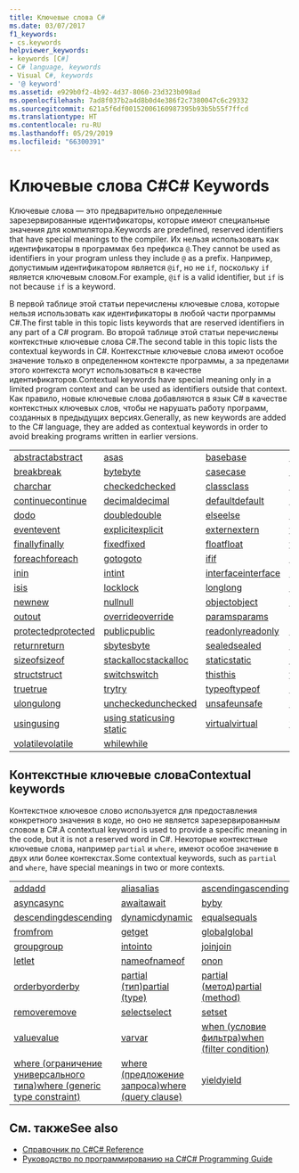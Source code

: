 ```yaml
---
title: Ключевые слова C#
ms.date: 03/07/2017
f1_keywords:
- cs.keywords
helpviewer_keywords:
- keywords [C#]
- C# language, keywords
- Visual C#, keywords
- '@ keyword'
ms.assetid: e929b0f2-4b92-4d37-8060-23d323b098ad
ms.openlocfilehash: 7ad8f037b2a4d8b0d4e386f2c7380047c6c29332
ms.sourcegitcommit: 621a5f6df00152006160987395b93b5b55f7ffcd
ms.translationtype: HT
ms.contentlocale: ru-RU
ms.lasthandoff: 05/29/2019
ms.locfileid: "66300391"
---
```

# <a name="c-keywords"></a><span data-ttu-id="39532-102">Ключевые слова C#</span><span class="sxs-lookup"><span data-stu-id="39532-102">C# Keywords</span></span>

<span data-ttu-id="39532-103">Ключевые слова — это предварительно определенные зарезервированные идентификаторы, которые имеют специальные значения для компилятора.</span><span class="sxs-lookup"><span data-stu-id="39532-103">Keywords are predefined, reserved identifiers that have special meanings to the compiler.</span></span> <span data-ttu-id="39532-104">Их нельзя использовать как идентификаторы в программах без префикса `@`.</span><span class="sxs-lookup"><span data-stu-id="39532-104">They cannot be used as identifiers in your program unless they include `@` as a prefix.</span></span> <span data-ttu-id="39532-105">Например, допустимым идентификатором является `@if`, но не `if`, поскольку `if` является ключевым словом.</span><span class="sxs-lookup"><span data-stu-id="39532-105">For example, `@if` is a valid identifier, but `if` is not because `if` is a keyword.</span></span>  
  
 <span data-ttu-id="39532-106">В первой таблице этой статьи перечислены ключевые слова, которые нельзя использовать как идентификаторы в любой части программы C#.</span><span class="sxs-lookup"><span data-stu-id="39532-106">The first table in this topic lists keywords that are reserved identifiers in any part of a C# program.</span></span> <span data-ttu-id="39532-107">Во второй таблице этой статьи перечислены контекстные ключевые слова C#.</span><span class="sxs-lookup"><span data-stu-id="39532-107">The second table in this topic lists the contextual keywords in C#.</span></span> <span data-ttu-id="39532-108">Контекстные ключевые слова имеют особое значение только в определенном контексте программы, а за пределами этого контекста могут использоваться в качестве идентификаторов.</span><span class="sxs-lookup"><span data-stu-id="39532-108">Contextual keywords have special meaning only in a limited program context and can be used as identifiers outside that context.</span></span> <span data-ttu-id="39532-109">Как правило, новые ключевые слова добавляются в язык C# в качестве контекстных ключевых слов, чтобы не нарушать работу программ, созданных в предыдущих версиях.</span><span class="sxs-lookup"><span data-stu-id="39532-109">Generally, as new keywords are added to the C# language, they are added as contextual keywords in order to avoid breaking programs written in earlier versions.</span></span>  
  
|||||  
|---|---|---|---|  
|[<span data-ttu-id="39532-110">abstract</span><span class="sxs-lookup"><span data-stu-id="39532-110">abstract</span></span>](../../../csharp/language-reference/keywords/abstract.md)|[<span data-ttu-id="39532-111">as</span><span class="sxs-lookup"><span data-stu-id="39532-111">as</span></span>](../../../csharp/language-reference/keywords/as.md)|[<span data-ttu-id="39532-112">base</span><span class="sxs-lookup"><span data-stu-id="39532-112">base</span></span>](../../../csharp/language-reference/keywords/base.md)|[<span data-ttu-id="39532-113">bool</span><span class="sxs-lookup"><span data-stu-id="39532-113">bool</span></span>](../../../csharp/language-reference/keywords/bool.md)|  
|[<span data-ttu-id="39532-114">break</span><span class="sxs-lookup"><span data-stu-id="39532-114">break</span></span>](../../../csharp/language-reference/keywords/break.md)|[<span data-ttu-id="39532-115">byte</span><span class="sxs-lookup"><span data-stu-id="39532-115">byte</span></span>](../../../csharp/language-reference/keywords/byte.md)|[<span data-ttu-id="39532-116">case</span><span class="sxs-lookup"><span data-stu-id="39532-116">case</span></span>](../../../csharp/language-reference/keywords/switch.md)|[<span data-ttu-id="39532-117">catch</span><span class="sxs-lookup"><span data-stu-id="39532-117">catch</span></span>](../../../csharp/language-reference/keywords/try-catch.md)|  
|[<span data-ttu-id="39532-118">char</span><span class="sxs-lookup"><span data-stu-id="39532-118">char</span></span>](../../../csharp/language-reference/keywords/char.md)|[<span data-ttu-id="39532-119">checked</span><span class="sxs-lookup"><span data-stu-id="39532-119">checked</span></span>](../../../csharp/language-reference/keywords/checked.md)|[<span data-ttu-id="39532-120">class</span><span class="sxs-lookup"><span data-stu-id="39532-120">class</span></span>](../../../csharp/language-reference/keywords/class.md)|[<span data-ttu-id="39532-121">const</span><span class="sxs-lookup"><span data-stu-id="39532-121">const</span></span>](../../../csharp/language-reference/keywords/const.md)|  
|[<span data-ttu-id="39532-122">continue</span><span class="sxs-lookup"><span data-stu-id="39532-122">continue</span></span>](../../../csharp/language-reference/keywords/continue.md)|[<span data-ttu-id="39532-123">decimal</span><span class="sxs-lookup"><span data-stu-id="39532-123">decimal</span></span>](../../../csharp/language-reference/keywords/decimal.md)|[<span data-ttu-id="39532-124">default</span><span class="sxs-lookup"><span data-stu-id="39532-124">default</span></span>](../../../csharp/language-reference/keywords/default.md)|[<span data-ttu-id="39532-125">delegate</span><span class="sxs-lookup"><span data-stu-id="39532-125">delegate</span></span>](../../../csharp/language-reference/keywords/delegate.md)|  
|[<span data-ttu-id="39532-126">do</span><span class="sxs-lookup"><span data-stu-id="39532-126">do</span></span>](../../../csharp/language-reference/keywords/do.md)|[<span data-ttu-id="39532-127">double</span><span class="sxs-lookup"><span data-stu-id="39532-127">double</span></span>](../../../csharp/language-reference/keywords/double.md)|[<span data-ttu-id="39532-128">else</span><span class="sxs-lookup"><span data-stu-id="39532-128">else</span></span>](../../../csharp/language-reference/keywords/if-else.md)|[<span data-ttu-id="39532-129">enum</span><span class="sxs-lookup"><span data-stu-id="39532-129">enum</span></span>](../../../csharp/language-reference/keywords/enum.md)|  
|[<span data-ttu-id="39532-130">event</span><span class="sxs-lookup"><span data-stu-id="39532-130">event</span></span>](../../../csharp/language-reference/keywords/event.md)|[<span data-ttu-id="39532-131">explicit</span><span class="sxs-lookup"><span data-stu-id="39532-131">explicit</span></span>](../../../csharp/language-reference/keywords/explicit.md)|[<span data-ttu-id="39532-132">extern</span><span class="sxs-lookup"><span data-stu-id="39532-132">extern</span></span>](../../../csharp/language-reference/keywords/extern.md)|[<span data-ttu-id="39532-133">false</span><span class="sxs-lookup"><span data-stu-id="39532-133">false</span></span>](false-literal.md)|  
|[<span data-ttu-id="39532-134">finally</span><span class="sxs-lookup"><span data-stu-id="39532-134">finally</span></span>](../../../csharp/language-reference/keywords/try-finally.md)|[<span data-ttu-id="39532-135">fixed</span><span class="sxs-lookup"><span data-stu-id="39532-135">fixed</span></span>](../../../csharp/language-reference/keywords/fixed-statement.md)|[<span data-ttu-id="39532-136">float</span><span class="sxs-lookup"><span data-stu-id="39532-136">float</span></span>](../../../csharp/language-reference/keywords/float.md)|[<span data-ttu-id="39532-137">for</span><span class="sxs-lookup"><span data-stu-id="39532-137">for</span></span>](../../../csharp/language-reference/keywords/for.md)|  
|[<span data-ttu-id="39532-138">foreach</span><span class="sxs-lookup"><span data-stu-id="39532-138">foreach</span></span>](../../../csharp/language-reference/keywords/foreach-in.md)|[<span data-ttu-id="39532-139">goto</span><span class="sxs-lookup"><span data-stu-id="39532-139">goto</span></span>](../../../csharp/language-reference/keywords/goto.md)|[<span data-ttu-id="39532-140">if</span><span class="sxs-lookup"><span data-stu-id="39532-140">if</span></span>](../../../csharp/language-reference/keywords/if-else.md)|[<span data-ttu-id="39532-141">implicit</span><span class="sxs-lookup"><span data-stu-id="39532-141">implicit</span></span>](../../../csharp/language-reference/keywords/implicit.md)|  
|[<span data-ttu-id="39532-142">in</span><span class="sxs-lookup"><span data-stu-id="39532-142">in</span></span>](../../../csharp/language-reference/keywords/in.md)|[<span data-ttu-id="39532-143">int</span><span class="sxs-lookup"><span data-stu-id="39532-143">int</span></span>](../../../csharp/language-reference/keywords/int.md)|[<span data-ttu-id="39532-144">interface</span><span class="sxs-lookup"><span data-stu-id="39532-144">interface</span></span>](../../../csharp/language-reference/keywords/interface.md)|[<span data-ttu-id="39532-145">internal</span><span class="sxs-lookup"><span data-stu-id="39532-145">internal</span></span>](../../../csharp/language-reference/keywords/internal.md)|
|[<span data-ttu-id="39532-146">is</span><span class="sxs-lookup"><span data-stu-id="39532-146">is</span></span>](../../../csharp/language-reference/keywords/is.md)|[<span data-ttu-id="39532-147">lock</span><span class="sxs-lookup"><span data-stu-id="39532-147">lock</span></span>](../../../csharp/language-reference/keywords/lock-statement.md)|[<span data-ttu-id="39532-148">long</span><span class="sxs-lookup"><span data-stu-id="39532-148">long</span></span>](../../../csharp/language-reference/keywords/long.md)|[<span data-ttu-id="39532-149">namespace</span><span class="sxs-lookup"><span data-stu-id="39532-149">namespace</span></span>](../../../csharp/language-reference/keywords/namespace.md)|
|[<span data-ttu-id="39532-150">new</span><span class="sxs-lookup"><span data-stu-id="39532-150">new</span></span>](../../../csharp/language-reference/keywords/new.md)|[<span data-ttu-id="39532-151">null</span><span class="sxs-lookup"><span data-stu-id="39532-151">null</span></span>](../../../csharp/language-reference/keywords/null.md)|[<span data-ttu-id="39532-152">object</span><span class="sxs-lookup"><span data-stu-id="39532-152">object</span></span>](../../../csharp/language-reference/keywords/object.md)|[<span data-ttu-id="39532-153">operator</span><span class="sxs-lookup"><span data-stu-id="39532-153">operator</span></span>](../../../csharp/language-reference/keywords/operator.md)|
|[<span data-ttu-id="39532-154">out</span><span class="sxs-lookup"><span data-stu-id="39532-154">out</span></span>](../../../csharp/language-reference/keywords/out.md)|[<span data-ttu-id="39532-155">override</span><span class="sxs-lookup"><span data-stu-id="39532-155">override</span></span>](../../../csharp/language-reference/keywords/override.md)|[<span data-ttu-id="39532-156">params</span><span class="sxs-lookup"><span data-stu-id="39532-156">params</span></span>](../../../csharp/language-reference/keywords/params.md)|[<span data-ttu-id="39532-157">private</span><span class="sxs-lookup"><span data-stu-id="39532-157">private</span></span>](../../../csharp/language-reference/keywords/private.md)|
|[<span data-ttu-id="39532-158">protected</span><span class="sxs-lookup"><span data-stu-id="39532-158">protected</span></span>](../../../csharp/language-reference/keywords/protected.md)|[<span data-ttu-id="39532-159">public</span><span class="sxs-lookup"><span data-stu-id="39532-159">public</span></span>](../../../csharp/language-reference/keywords/public.md)|[<span data-ttu-id="39532-160">readonly</span><span class="sxs-lookup"><span data-stu-id="39532-160">readonly</span></span>](../../../csharp/language-reference/keywords/readonly.md)|[<span data-ttu-id="39532-161">ref</span><span class="sxs-lookup"><span data-stu-id="39532-161">ref</span></span>](../../../csharp/language-reference/keywords/ref.md)|
|[<span data-ttu-id="39532-162">return</span><span class="sxs-lookup"><span data-stu-id="39532-162">return</span></span>](../../../csharp/language-reference/keywords/return.md)|[<span data-ttu-id="39532-163">sbyte</span><span class="sxs-lookup"><span data-stu-id="39532-163">sbyte</span></span>](../../../csharp/language-reference/keywords/sbyte.md)|[<span data-ttu-id="39532-164">sealed</span><span class="sxs-lookup"><span data-stu-id="39532-164">sealed</span></span>](../../../csharp/language-reference/keywords/sealed.md)|[<span data-ttu-id="39532-165">short</span><span class="sxs-lookup"><span data-stu-id="39532-165">short</span></span>](../../../csharp/language-reference/keywords/short.md)||
[<span data-ttu-id="39532-166">sizeof</span><span class="sxs-lookup"><span data-stu-id="39532-166">sizeof</span></span>](../../../csharp/language-reference/keywords/sizeof.md)|[<span data-ttu-id="39532-167">stackalloc</span><span class="sxs-lookup"><span data-stu-id="39532-167">stackalloc</span></span>](../../../csharp/language-reference/keywords/stackalloc.md)|[<span data-ttu-id="39532-168">static</span><span class="sxs-lookup"><span data-stu-id="39532-168">static</span></span>](../../../csharp/language-reference/keywords/static.md)|[<span data-ttu-id="39532-169">string</span><span class="sxs-lookup"><span data-stu-id="39532-169">string</span></span>](../../../csharp/language-reference/keywords/string.md)|
|[<span data-ttu-id="39532-170">struct</span><span class="sxs-lookup"><span data-stu-id="39532-170">struct</span></span>](../../../csharp/language-reference/keywords/struct.md)|[<span data-ttu-id="39532-171">switch</span><span class="sxs-lookup"><span data-stu-id="39532-171">switch</span></span>](../../../csharp/language-reference/keywords/switch.md)|[<span data-ttu-id="39532-172">this</span><span class="sxs-lookup"><span data-stu-id="39532-172">this</span></span>](../../../csharp/language-reference/keywords/this.md)|[<span data-ttu-id="39532-173">throw</span><span class="sxs-lookup"><span data-stu-id="39532-173">throw</span></span>](../../../csharp/language-reference/keywords/throw.md)|
|[<span data-ttu-id="39532-174">true</span><span class="sxs-lookup"><span data-stu-id="39532-174">true</span></span>](true-literal.md)|[<span data-ttu-id="39532-175">try</span><span class="sxs-lookup"><span data-stu-id="39532-175">try</span></span>](../../../csharp/language-reference/keywords/try-catch.md)|[<span data-ttu-id="39532-176">typeof</span><span class="sxs-lookup"><span data-stu-id="39532-176">typeof</span></span>](../../../csharp/language-reference/keywords/typeof.md)|[<span data-ttu-id="39532-177">uint</span><span class="sxs-lookup"><span data-stu-id="39532-177">uint</span></span>](../../../csharp/language-reference/keywords/uint.md)|
|[<span data-ttu-id="39532-178">ulong</span><span class="sxs-lookup"><span data-stu-id="39532-178">ulong</span></span>](../../../csharp/language-reference/keywords/ulong.md)|[<span data-ttu-id="39532-179">unchecked</span><span class="sxs-lookup"><span data-stu-id="39532-179">unchecked</span></span>](../../../csharp/language-reference/keywords/unchecked.md)|[<span data-ttu-id="39532-180">unsafe</span><span class="sxs-lookup"><span data-stu-id="39532-180">unsafe</span></span>](../../../csharp/language-reference/keywords/unsafe.md)|[<span data-ttu-id="39532-181">ushort</span><span class="sxs-lookup"><span data-stu-id="39532-181">ushort</span></span>](../../../csharp/language-reference/keywords/ushort.md)|
|[<span data-ttu-id="39532-182">using</span><span class="sxs-lookup"><span data-stu-id="39532-182">using</span></span>](../../../csharp/language-reference/keywords/using.md)|[<span data-ttu-id="39532-183">using static</span><span class="sxs-lookup"><span data-stu-id="39532-183">using static</span></span>](using-static.md)|[<span data-ttu-id="39532-184">virtual</span><span class="sxs-lookup"><span data-stu-id="39532-184">virtual</span></span>](../../../csharp/language-reference/keywords/virtual.md)|[<span data-ttu-id="39532-185">void</span><span class="sxs-lookup"><span data-stu-id="39532-185">void</span></span>](../../../csharp/language-reference/keywords/void.md)|
|[<span data-ttu-id="39532-186">volatile</span><span class="sxs-lookup"><span data-stu-id="39532-186">volatile</span></span>](../../../csharp/language-reference/keywords/volatile.md)|[<span data-ttu-id="39532-187">while</span><span class="sxs-lookup"><span data-stu-id="39532-187">while</span></span>](../../../csharp/language-reference/keywords/while.md)|

## <a name="contextual-keywords"></a><span data-ttu-id="39532-188">Контекстные ключевые слова</span><span class="sxs-lookup"><span data-stu-id="39532-188">Contextual keywords</span></span>

 <span data-ttu-id="39532-189">Контекстное ключевое слово используется для предоставления конкретного значения в коде, но оно не является зарезервированным словом в C#.</span><span class="sxs-lookup"><span data-stu-id="39532-189">A contextual keyword is used to provide a specific meaning in the code, but it is not a reserved word in C#.</span></span> <span data-ttu-id="39532-190">Некоторые контекстные ключевые слова, например `partial` и `where`, имеют особое значение в двух или более контекстах.</span><span class="sxs-lookup"><span data-stu-id="39532-190">Some contextual keywords, such as `partial` and `where`, have special meanings in two or more contexts.</span></span>  
  
||||  
|---|---|---|  
|[<span data-ttu-id="39532-191">add</span><span class="sxs-lookup"><span data-stu-id="39532-191">add</span></span>](add.md)|[<span data-ttu-id="39532-192">alias</span><span class="sxs-lookup"><span data-stu-id="39532-192">alias</span></span>](extern-alias.md)|[<span data-ttu-id="39532-193">ascending</span><span class="sxs-lookup"><span data-stu-id="39532-193">ascending</span></span>](ascending.md)|
|[<span data-ttu-id="39532-194">async</span><span class="sxs-lookup"><span data-stu-id="39532-194">async</span></span>](async.md)|[<span data-ttu-id="39532-195">await</span><span class="sxs-lookup"><span data-stu-id="39532-195">await</span></span>](await.md)|[<span data-ttu-id="39532-196">by</span><span class="sxs-lookup"><span data-stu-id="39532-196">by</span></span>](by.md)|
|[<span data-ttu-id="39532-197">descending</span><span class="sxs-lookup"><span data-stu-id="39532-197">descending</span></span>](descending.md)|[<span data-ttu-id="39532-198">dynamic</span><span class="sxs-lookup"><span data-stu-id="39532-198">dynamic</span></span>](dynamic.md)|[<span data-ttu-id="39532-199">equals</span><span class="sxs-lookup"><span data-stu-id="39532-199">equals</span></span>](equals.md)|
|[<span data-ttu-id="39532-200">from</span><span class="sxs-lookup"><span data-stu-id="39532-200">from</span></span>](from-clause.md)|[<span data-ttu-id="39532-201">get</span><span class="sxs-lookup"><span data-stu-id="39532-201">get</span></span>](get.md)|[<span data-ttu-id="39532-202">global</span><span class="sxs-lookup"><span data-stu-id="39532-202">global</span></span>](global.md)|
|[<span data-ttu-id="39532-203">group</span><span class="sxs-lookup"><span data-stu-id="39532-203">group</span></span>](group-clause.md)|[<span data-ttu-id="39532-204">into</span><span class="sxs-lookup"><span data-stu-id="39532-204">into</span></span>](into.md)|[<span data-ttu-id="39532-205">join</span><span class="sxs-lookup"><span data-stu-id="39532-205">join</span></span>](join-clause.md)|
|[<span data-ttu-id="39532-206">let</span><span class="sxs-lookup"><span data-stu-id="39532-206">let</span></span>](let-clause.md)|[<span data-ttu-id="39532-207">nameof</span><span class="sxs-lookup"><span data-stu-id="39532-207">nameof</span></span>](nameof.md)|[<span data-ttu-id="39532-208">on</span><span class="sxs-lookup"><span data-stu-id="39532-208">on</span></span>](on.md)|
|[<span data-ttu-id="39532-209">orderby</span><span class="sxs-lookup"><span data-stu-id="39532-209">orderby</span></span>](orderby-clause.md)|[<span data-ttu-id="39532-210">partial (тип)</span><span class="sxs-lookup"><span data-stu-id="39532-210">partial (type)</span></span>](partial-type.md)|[<span data-ttu-id="39532-211">partial (метод)</span><span class="sxs-lookup"><span data-stu-id="39532-211">partial (method)</span></span>](partial-method.md)|
|[<span data-ttu-id="39532-212">remove</span><span class="sxs-lookup"><span data-stu-id="39532-212">remove</span></span>](remove.md)|[<span data-ttu-id="39532-213">select</span><span class="sxs-lookup"><span data-stu-id="39532-213">select</span></span>](select-clause.md)|[<span data-ttu-id="39532-214">set</span><span class="sxs-lookup"><span data-stu-id="39532-214">set</span></span>](set.md)|
|[<span data-ttu-id="39532-215">value</span><span class="sxs-lookup"><span data-stu-id="39532-215">value</span></span>](value.md)|[<span data-ttu-id="39532-216">var</span><span class="sxs-lookup"><span data-stu-id="39532-216">var</span></span>](var.md)|[<span data-ttu-id="39532-217">when (условие фильтра)</span><span class="sxs-lookup"><span data-stu-id="39532-217">when (filter condition)</span></span>](when.md)|
|[<span data-ttu-id="39532-218">where (ограничение универсального типа)</span><span class="sxs-lookup"><span data-stu-id="39532-218">where (generic type constraint)</span></span>](where-generic-type-constraint.md)|[<span data-ttu-id="39532-219">where (предложение запроса)</span><span class="sxs-lookup"><span data-stu-id="39532-219">where (query clause)</span></span>](where-clause.md)|[<span data-ttu-id="39532-220">yield</span><span class="sxs-lookup"><span data-stu-id="39532-220">yield</span></span>](yield.md)|
  
## <a name="see-also"></a><span data-ttu-id="39532-221">См. также</span><span class="sxs-lookup"><span data-stu-id="39532-221">See also</span></span>

- [<span data-ttu-id="39532-222">Справочник по C#</span><span class="sxs-lookup"><span data-stu-id="39532-222">C# Reference</span></span>](../../../csharp/language-reference/index.md)
- [<span data-ttu-id="39532-223">Руководство по программированию на C#</span><span class="sxs-lookup"><span data-stu-id="39532-223">C# Programming Guide</span></span>](../../../csharp/programming-guide/index.md)
